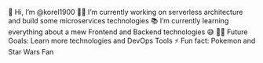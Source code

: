 👋 Hi, I’m @korel1900
👨‍💻 I’m currently working on serverless architecture and build some microservices technologies
📚 I’m currently learning everything about a mew Frontend and Backend technologies 😅
💪🏼 Future Goals: Learn more technologies and DevOps Tools
⚡ Fun fact: Pokemon and Star Wars Fan

